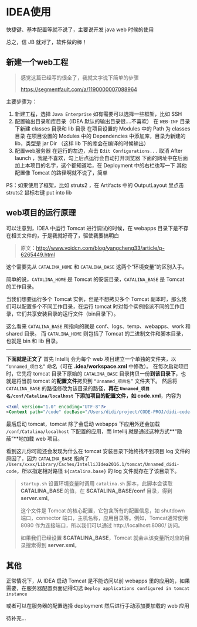 # IDEA使用

快捷键、基本配置等就不说了，主要说开发 java web 时候的使用

总之，信 JB 就对了，软件做的棒！

## 新建一个web工程

>   感觉这篇已经写的很全了，我就文字说下简单的步骤
>
>   https://segmentfault.com/a/1190000007088964

主要步骤为：

1.  新建工程，选择 `Java Enterprise` 如有需要可以选择一些框架，比如 SSH 
2.  配置输出目录和库目录（IDEA 默认的输出目录很....不喜欢）
    在 `WEB-INF` 目录下新建 classes 目录和 lib 目录
    在项目设置的 Modules 中的 Path 为 classes 目录
    在项目设置的 Modules 中的 Dependencies 中添加库，目录为新建的 lib，类型是 jar Dir （这样 lib 下的库会在编译的时候输出）
3.  配置web服务器
    在运行的左边，点击 `Edit Configurations...` 取消 After launch ，我是不喜欢，勾上后点运行会自动打开浏览器
    下面的网址中在后面加上本项目的名字，这个都知道哈，在 Deployment 中的右栏也写一下
    其他配置像 Tomcat 的路径啊就不说了，简单

PS：如果使用了框架，比如 struts2 ，在 Artifacts 中的 OutputLayout 里点击 struts2 鼠标右键 put into lib

## web项目的运行原理

可以注意到，IDEA 中运行 Tomcat 进行调试的时候，在 webapps 目录下是不存在相关文件的，于是我就好奇了，驱使我要搞明白

>   原文：http://www.voidcn.com/blog/yangcheng33/article/p-6265449.html

这个需要先从 `CATALINA_HOME` 和 `CATALINA_BASE` 这两个“环境变量”的区别入手。

简单的说，`CATALINA_HOME` 是 Tomcat 的安装目录，`CATALINA_BASE` 是 Tomcat 的工作目录。

当我们想要运行多个 Tomcat 实例，但是不想拷贝多个 Tomcat 副本时，那么我们可以配置多个不同工作目录，在运行 tomcat 时对每个实例指派不同的工作目录，它们共享安装目录的运行文件（bin目录下）。

这么看来 `CATALINA_BASE` 所指向的就是 conf、logs、temp、webapps、work 和 shared 目录。
而 `CATALINA_HOME` 则包括了 Tomcat 的二进制文件和脚本目录，也就是 bin 和 lib 目录。

---

**下面就是正文了**
首先 Intellij 会为每个 web 项目建立一个单独的文件夹，以 `“Unnamed_项目名”` 命名（可在 **.idea/workspace.xml** 中修改）。
在每次启动项目时，它先将 tomcat 目录下原始的 `CATALINA_BASE` 目录拷贝一份**到该目录下**，也就是将当前 tomcat 的**配置文件**拷贝到 `“Unnamed_项目名”` 文件夹下。
然后将 `CATALINA_BASE` 的路径修改为该目录的路径，**再在 `Unnamed_项目名/conf/Catalina/localhost` 下添加项目的配置文件，如 code.xml**，内容为

```xml
<?xml version="1.0" encoding="UTF-8"?>
<Context path="/code" docBase="/Users/didi/project/CODE-PROJ/didi-code-web/target/code" />
```

最后启动 tomcat，tomcat 除了会启动 webapps 下应用外还会加载 `/conf/Catalina/localhost` 下配置的应用，而 Intellij 就是通过这种方式**“隐蔽”**地加载 web 项目。

看到这儿你可能还会发现为什么在 tomcat 安装目录下始终找不到项目 log 文件的原因了，因为 `CATALINA_BASE` 指向了 `/Users/xxxx/Library/Caches/IntelliJIdea2016.1/tomcat/Unnamed_didi-code`，所以指定相对路径 `${catalina.base}` 的 log 文件就存在了该目录下。

>   `startup.sh` 设置环境变量时调用 `catalina.sh` 脚本，此脚本会读取 **CATALINA_BASE** 的值，在 **$CATALINA_BASE/conf** 目录，得到 **server.xml**。
>
>   这个文件是 Tomcat 的核心配置，它包含所有的配置信息，如 shutdown 端口，connector 端口，主机名称，应用目录等。例如，Tomcat通常使用 8080 作为连接端口，所以我们可以通过 http://localhost:8080/ 访问。
>
>   如果我们已经设置 **$CATALINA_BASE**，Tomcat 就会从该变量所对应的目录搜索得到 **server.xml**。

## 其他

正常情况下，从 IDEA 启动 Tomcat 是不能访问以前 webapps 里的应用的，如果需要，在服务器配置页面记得勾选 `Deploy applications configured in tomcat instance`

或者可以在服务器的配置选择 deployment 然后进行手动添加要加载的 web 应用

待补充...